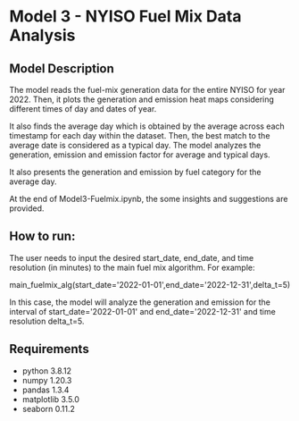 # Model 3 - NYISO Fuel Mix Data Analysis

 ## Model Description
 The model reads the fuel-mix generation data for the entire NYISO for year 2022. Then, it plots the generation and emission heat maps considering different times of day and dates of year. 

It also finds the average day which is obtained by the average across each timestamp for each day within the dataset. Then, the best match to the average date is considered as a typical day. The model analyzes the generation, emission and emission factor for average and typical days. 

It also presents the generation and emission by fuel category for the average day.

At the end of Model3-Fuelmix.ipynb, the some insights and suggestions are provided.


## How to run:

The user needs to input the desired start_date, end_date, and time resolution (in minutes) to the main fuel mix algorithm. For example:

main_fuelmix_alg(start_date='2022-01-01',end_date='2022-12-31',delta_t=5)

In this case, the model will analyze the generation and emission for the interval of start_date='2022-01-01' and end_date='2022-12-31' and time resolution delta_t=5.
	


 ## Requirements
 - python 3.8.12
- numpy 1.20.3
- pandas 1.3.4
- matplotlib 3.5.0
- seaborn 0.11.2


